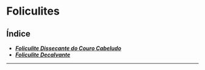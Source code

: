 # **Foliculites**

## Índice

- [***Foliculite Dissecante do Couro Cabeludo***](foliculite-dissecante-do-couro-cabeludo.md)
- [***Foliculite Decalvante***](foliculite-decalvante.md)

---


